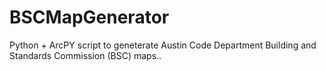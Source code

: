 # BSCMapGenerator
Python + ArcPY script to geneterate Austin Code Department Building and Standards Commission (BSC) maps..
